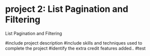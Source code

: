 # project 2: List Pagination and Filtering
 List Pagination and Filtering

 #include project description
 #include skills and techniques used to complete the project
 #identify the extra credit features added..
#test